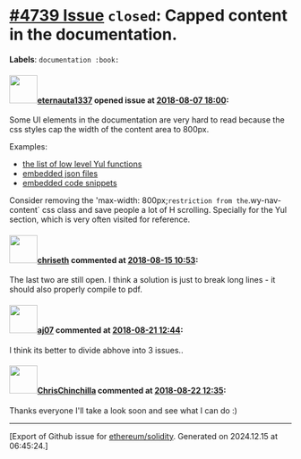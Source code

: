 # [\#4739 Issue](https://github.com/ethereum/solidity/issues/4739) `closed`: Capped content in the documentation.
**Labels**: `documentation :book:`


#### <img src="https://avatars.githubusercontent.com/u/550409?u=8a9c1866e2239e265861f72d7bbd3f3b1358ae6b&v=4" width="50">[eternauta1337](https://github.com/eternauta1337) opened issue at [2018-08-07 18:00](https://github.com/ethereum/solidity/issues/4739):

Some UI elements in the documentation are very hard to read because the css styles cap the width of the content area to 800px.

Examples:
* [the list of low level Yul functions](https://solidity.readthedocs.io/en/v0.4.24/julia.html#low-level-functions) 
* [embedded json files](https://solidity.readthedocs.io/en/v0.4.24/using-the-compiler.html#input-description)
* [embedded code snippets](https://solidity.readthedocs.io/en/v0.4.24/using-the-compiler.html#input-description)

Consider removing the 'max-width: 800px;` restriction from the `.wy-nav-content` css class and save people a lot of H scrolling. Specially for the Yul section, which is very often visited for reference.


#### <img src="https://avatars.githubusercontent.com/u/9073706?v=4" width="50">[chriseth](https://github.com/chriseth) commented at [2018-08-15 10:53](https://github.com/ethereum/solidity/issues/4739#issuecomment-413162944):

The last two are still open. I think a solution is just to break long lines - it should also properly compile to pdf.

#### <img src="https://avatars.githubusercontent.com/u/9623159?v=4" width="50">[aj07](https://github.com/aj07) commented at [2018-08-21 12:44](https://github.com/ethereum/solidity/issues/4739#issuecomment-414660664):

I think its better to divide abhove into 3 issues..

#### <img src="https://avatars.githubusercontent.com/u/42080?u=54f700afa4263a5f86d2036b7ae598c2a2b419c0&v=4" width="50">[ChrisChinchilla](https://github.com/ChrisChinchilla) commented at [2018-08-22 12:35](https://github.com/ethereum/solidity/issues/4739#issuecomment-415016576):

Thanks everyone I'll take a look soon and see what I can do :)


-------------------------------------------------------------------------------



[Export of Github issue for [ethereum/solidity](https://github.com/ethereum/solidity). Generated on 2024.12.15 at 06:45:24.]
